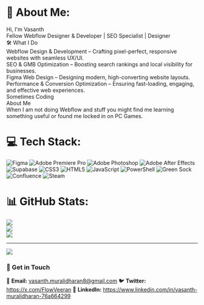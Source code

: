 # 💫 About Me:
Hi, I'm Vasanth<br>Fellow Webflow Designer & Developer | SEO Specialist | Designer<br>🛠️ What I Do<br>Webflow Design & Development – Crafting pixel-perfect, responsive websites with seamless UX/UI.<br>SEO & GMB Optimization – Boosting search rankings and local visibility for businesses.<br>Figma Web Design – Designing modern, high-converting website layouts.<br>Performance & Conversion Optimization – Ensuring fast-loading, engaging, and effective web experiences.<br>Sometimes Coding<br>About Me<br>When I am not doing Webflow and stuff you might find me learning something useful or found me locked in on PC Games.

# 💻 Tech Stack:
![Figma](https://img.shields.io/badge/figma-%23F24E1E.svg?style=for-the-badge&logo=figma&logoColor=white) ![Adobe Premiere Pro](https://img.shields.io/badge/Adobe%20Premiere%20Pro-9999FF.svg?style=for-the-badge&logo=Adobe%20Premiere%20Pro&logoColor=white) ![Adobe Photoshop](https://img.shields.io/badge/adobe%20photoshop-%2331A8FF.svg?style=for-the-badge&logo=adobe%20photoshop&logoColor=white) ![Adobe After Effects](https://img.shields.io/badge/Adobe%20After%20Effects-9999FF.svg?style=for-the-badge&logo=Adobe%20After%20Effects&logoColor=white) ![Supabase](https://img.shields.io/badge/Supabase-3ECF8E?style=for-the-badge&logo=supabase&logoColor=white) ![CSS3](https://img.shields.io/badge/css3-%231572B6.svg?style=for-the-badge&logo=css3&logoColor=white) ![HTML5](https://img.shields.io/badge/html5-%23E34F26.svg?style=for-the-badge&logo=html5&logoColor=white) ![JavaScript](https://img.shields.io/badge/javascript-%23323330.svg?style=for-the-badge&logo=javascript&logoColor=%23F7DF1E) ![PowerShell](https://img.shields.io/badge/PowerShell-%235391FE.svg?style=for-the-badge&logo=powershell&logoColor=white) ![Green Sock](https://img.shields.io/badge/green%20sock-88CE02?style=for-the-badge&logo=greensock&logoColor=white) ![Confluence](https://img.shields.io/badge/confluence-%23172BF4.svg?style=for-the-badge&logo=confluence&logoColor=white) ![Steam](https://img.shields.io/badge/steam-%23000000.svg?style=for-the-badge&logo=steam&logoColor=white)
# 📊 GitHub Stats:
![](https://github-readme-stats.vercel.app/api?username=Vasanth-FlowVeeran&theme=dark&hide_border=false&include_all_commits=false&count_private=false)<br/>
![](https://nirzak-streak-stats.vercel.app/?user=Vasanth-FlowVeeran&theme=dark&hide_border=false)<br/>
![](https://github-readme-stats.vercel.app/api/top-langs/?username=Vasanth-FlowVeeran&theme=dark&hide_border=false&include_all_commits=false&count_private=false&layout=compact)

---
[![](https://visitcount.itsvg.in/api?id=Vasanth-FlowVeeran&icon=0&color=0)](https://visitcount.itsvg.in)

<!-- Proudly created with GPRM ( https://gprm.itsvg.in ) -->

### 📌 Get in Touch
📩 **Email:**   vasanth.muralidharan8@gmail.com
🐦 **Twitter:** https://x.com/FlowVeeran
💼 **LinkedIn:** https://www.linkedin.com/in/vasanth-muralidharan-76a664299
 
